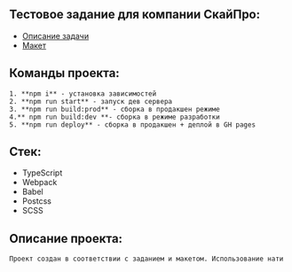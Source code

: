 ## Тестовое задание для компании СкайПро:

 - [Описание задачи](https://docs.google.com/document/d/1oO-nicZ1qGTNppouI8AbwWJeLGITvzQT_GTTQf-76bA/edit)
 - [Макет](https://www.figma.com/file/NBdyWNYPzd2cOvWsiNyjSD/Untitled?type=design&node-id=133-340&mode=design&t=RHm8frXZGY1VXtFW-0)

 ## Команды проекта:

    1. **npm i** - установка зависимостей
    2. **npm run start** - запуск дев сервера 
    3. **npm run build:prod** - сборка в продакшен режиме
    4.** npm run build:dev **- сборка в режиме разработки 
    5. **npm run deploy** - сборка в продакшен + деплой в GH pages

##  Стек:

 - TypeScript
 - Webpack
 - Babel
 - Postcss
 - SCSS

##  Описание проекта:

    Проект создан в соответствии с заданием и макетом. Использование нати
